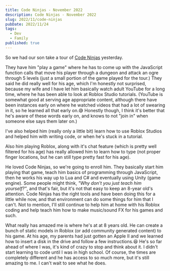 ```yaml
---
title: Code Ninjas - November 2022
description: Code Ninjas - November 2022
slug: 2022/11/code-ninjas
pubDate: 2022/11/24
tags:
  - Dev
  - Family
published: true
---
```


So we had our son take a tour of [Code Ninjas](https://www.codeninjas.com) yesterday.

They have him "play a game" where he has to come up with the JavaScript function calls that move his player through a dungeon and attack an ogre through 5 levels (just a small portion of the game played for the tour.) They said he did really well for his age, which I'm honestly not surprised, because my wife and I have let him basically watch adult YouTube for a long time, where he has been able to look at Roblox Studio tutorials. (YouTube is somewhat good at serving age appropriate content, although there have been instances early on where he watched videos that had a lot of swearing in it, so he learned all that early on.😅 Honestly though, I think it's better that he's aware of these words early on, and knows to not "join in" when someone else says them later on.)

I've also helped him (really only a little bit) learn how to use Roblox Studios and helped him with writing code, or when he's stuck in a tutorial.

Also him playing Roblox, along with it's chat feature (which is pretty well filtered for his age) has really allowed him to learn how to type (not proper finger locations, but he can still type pretty fast for his age).

He loved Code Ninjas, so we're going to enroll him. They basically start him playing that game, teach him basics of programming through JavaScript, then he works his way up to Lua and C# and eventually using Unity (game engine). Some people might think, *"Why don't you just teach him yourself?"*, and that's fair, but it's not that easy to keep an 8-year old's attention. Code Ninjas has the right tools and have been doing this for a little while now, and that environment can do some things for him that I can't. Not to mention, I'll still continue to help him at home with his Roblox coding and help teach him how to make music/sound FX for his games and such.

What really has amazed me is where he's at at 8 years old. He can create a bunch of static models in Roblox (or add community generated content) to his game. At his age, my parents had just gotten an Apple II and we learned how to insert a disk in the drive and follow a few instructions.😆 He's so far ahead of where I was, it's kind of crazy to stop and think about it. I didn't start learning to code until I was in high school. Of course, the times are completely different and he has access to so much more, but it's still amazing to me. I can't wait to see what he does.
